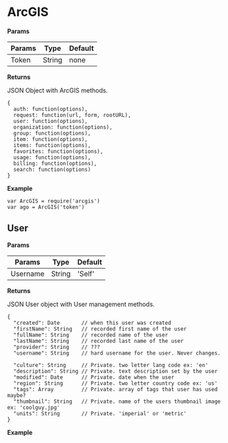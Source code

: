 # ArcGIS

**Params**

| Params         | Type         | Default                 |
| -------------- | ------------ | ----------------------- |
| Token          | String       | none                    |

**Returns**

JSON Object with ArcGIS methods.

```
{
  auth: function(options),
  request: function(url, form, rootURL),
  user: function(options),
  organization: function(options),
  group: function(options),
  item: function(options),
  items: function(options),
  favorites: function(options),
  usage: function(options),
  billing: function(options),
  search: function(options)
}
```

**Example**

```
var ArcGIS = require('arcgis')
var ago = ArcGIS('token')
```



## User

**Params**

| Params         | Type         | Default                 |
| -------------- | ------------ | ----------------------- |
| Username       | String       | 'Self'                  |

**Returns**

JSON User object with User management methods.

```
{
  "created": Date       // when this user was created
  "firstName": String   // recorded first name of the user
  "fullName": String    // recorded name of the user
  "lastName": String    // recorded last name of the user
  "provider": String    // ???
  "username": String    // hard username for the user. Never changes.

  "culture": String     // Private. two letter lang code ex: 'en'
  "description": String // Private. text description set by the user
  "modified": Date      // Private. date when the user
  "region": String      // Private. two letter country code ex: 'us'
  "tags": Array         // Private. array of tags that user has used maybe?
  "thumbnail": String   // Private. name of the users thumbnail image ex: 'coolguy.jpg'
  "units": String       // Private. 'imperial' or 'metric'
}

```

**Example**

```

```